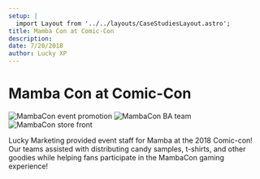 ```yaml
---
setup: |
  import Layout from '../../layouts/CaseStudiesLayout.astro';
title: Mamba Con at Comic-Con
description:
date: 7/20/2018
author: Lucky XP
---
```


# Mamba Con at Comic-Con

![MambaCon event promotion](https://edrosillo.sirv.com/Case%20Studies/Mamba%20Con%20Comic%20Con/MambaCon2.jpg)
![MambaCon BA team](https://edrosillo.sirv.com/Case%20Studies/Mamba%20Con%20Comic%20Con/MambaCon1.jpg)
![MambaCon store front](https://edrosillo.sirv.com/Case%20Studies/Mamba%20Con%20Comic%20Con/MambaCon3.jpg)

Lucky Marketing provided event staff for Mamba at the 2018 Comic-con! Our teams assisted with distributing candy samples, t-shirts, and other goodies while helping fans participate in the MambaCon gaming experience!

